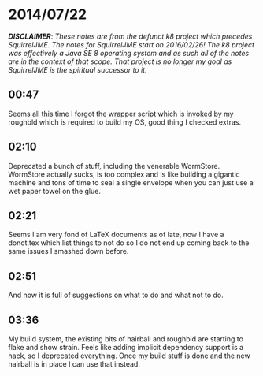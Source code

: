 # 2014/07/22

***DISCLAIMER***: _These notes are from the defunct k8 project which_
_precedes SquirrelJME. The notes for SquirrelJME start on 2016/02/26!_
_The k8 project was effectively a Java SE 8 operating system and as such_
_all of the notes are in the context of that scope. That project is no_
_longer my goal as SquirrelJME is the spiritual successor to it._

## 00:47

Seems all this time I forgot the wrapper script which is invoked by my
roughbld which is required to build my OS, good thing I checked extras.

## 02:10

Deprecated a bunch of stuff, including the venerable WormStore. WormStore
actually sucks, is too complex and is like building a gigantic machine and
tons of time to seal a single envelope when you can just use a wet paper towel
on the glue.

## 02:21

Seems I am very fond of LaTeX documents as of late, now I have a donot.tex
which list things to not do so I do not end up coming back to the same issues
I smashed down before.

## 02:51

And now it is full of suggestions on what to do and what not to do.

## 03:36

My build system, the existing bits of hairball and roughbld are starting to
flake and show strain. Feels like adding implicit dependency support is a
hack, so I deprecated everything. Once my build stuff is done and the new
hairball is in place I can use that instead.

